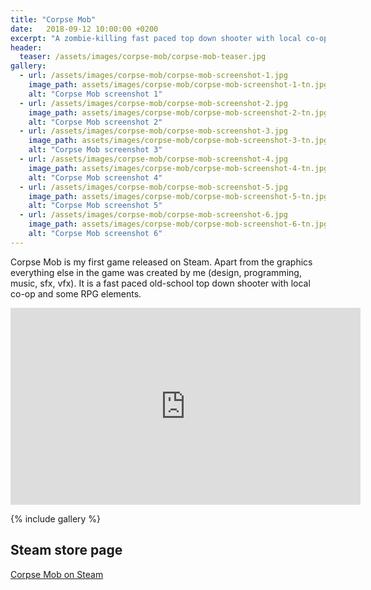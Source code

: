 ```yaml
---
title: "Corpse Mob"
date:   2018-09-12 10:00:00 +0200
excerpt: "A zombie-killing fast paced top down shooter with local co-op released on Steam."
header:
  teaser: /assets/images/corpse-mob/corpse-mob-teaser.jpg
gallery:
  - url: /assets/images/corpse-mob/corpse-mob-screenshot-1.jpg
    image_path: assets/images/corpse-mob/corpse-mob-screenshot-1-tn.jpg
    alt: "Corpse Mob screenshot 1"
  - url: /assets/images/corpse-mob/corpse-mob-screenshot-2.jpg
    image_path: assets/images/corpse-mob/corpse-mob-screenshot-2-tn.jpg
    alt: "Corpse Mob screenshot 2"
  - url: /assets/images/corpse-mob/corpse-mob-screenshot-3.jpg
    image_path: assets/images/corpse-mob/corpse-mob-screenshot-3-tn.jpg
    alt: "Corpse Mob screenshot 3"
  - url: /assets/images/corpse-mob/corpse-mob-screenshot-4.jpg
    image_path: assets/images/corpse-mob/corpse-mob-screenshot-4-tn.jpg
    alt: "Corpse Mob screenshot 4"
  - url: /assets/images/corpse-mob/corpse-mob-screenshot-5.jpg
    image_path: assets/images/corpse-mob/corpse-mob-screenshot-5-tn.jpg
    alt: "Corpse Mob screenshot 5"
  - url: /assets/images/corpse-mob/corpse-mob-screenshot-6.jpg
    image_path: assets/images/corpse-mob/corpse-mob-screenshot-6-tn.jpg
    alt: "Corpse Mob screenshot 6"
---
```


Corpse Mob is my first game released on Steam. Apart from the graphics everything else in the game was created by me (design, programming, music, sfx, vfx). It is a fast paced old-school top down shooter with local co-op and some RPG elements.

<iframe width="560" height="315" src="https://www.youtube-nocookie.com/embed/rzpQCv7xlqQ?rel=0" frameborder="0" allow="autoplay; encrypted-media" allowfullscreen></iframe>

{% include gallery %}

## Steam store page
[Corpse Mob on Steam](https://store.steampowered.com/app/828460/Corpse_Mob/)

